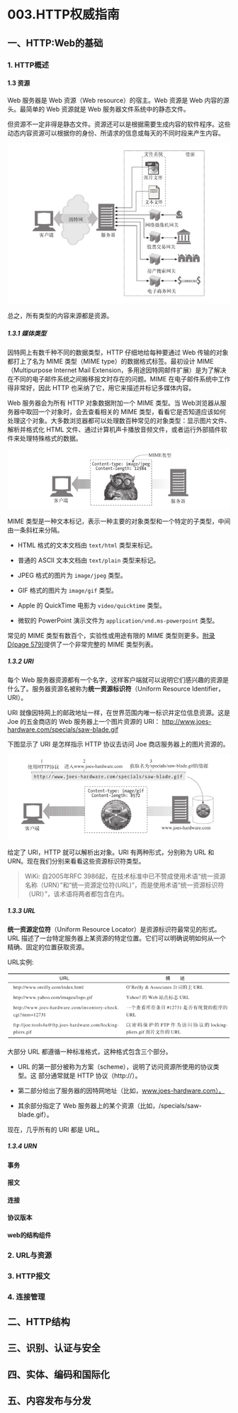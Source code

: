 # 003.HTTP权威指南

## 一、HTTP:Web的基础

### 1. HTTP概述

#### 1.3 资源

Web 服务器是 Web 资源（Web resource）的宿主。Web 资源是 Web 内容的源头。最简单的 Web 资源就是 Web 服务器文件系统中的静态文件。

但资源不一定非得是静态文件。资源还可以是根据需要生成内容的软件程序。这些动态内容资源可以根据你的身份、所请求的信息或每天的不同时段来产生内容。

![http-guide-001](../../images/http-guide-001.png)

总之，所有类型的内容来源都是资源。

##### 1.3.1 媒体类型

因特网上有数千种不同的数据类型，HTTP 仔细地给每种要通过 Web 传输的对象都打上了名为 MIME 类型（MIME type）的数据格式标签。最初设计 MIME（Multipurpose Internet Mail Extension，多用途因特网邮件扩展）是为了解决在不同的电子邮件系统之间搬移报文时存在的问题。MIME 在电子邮件系统中工作得非常好，因此 HTTP 也采纳了它，用它来描述并标记多媒体内容。

Web 服务器会为所有 HTTP 对象数据附加一个 MIME 类型。当 Web浏览器从服务器中取回一个对象时，会去查看相关的 MIME 类型，看看它是否知道应该如何处理这个对象。大多数浏览器都可以处理数百种常见的对象类型：显示图片文件、解析并格式化 HTML 文件、通过计算机声卡播放音频文件，或者运行外部插件软件来处理特殊格式的数据。

![http-guide-002](../../images/http-guide-002.png)

MIME 类型是一种文本标记，表示一种主要的对象类型和一个特定的子类型，中间由一条斜杠来分隔。

- HTML 格式的文本文档由 `text/html` 类型来标记。

- 普通的 ASCII 文本文档由 `text/plain` 类型来标记。

- JPEG 格式的图片为 `image/jpeg` 类型。

- GIF 格式的图片为 `image/gif` 类型。

- Apple 的 QuickTime 电影为 `video/quicktime` 类型。

- 微软的 PowerPoint 演示文件为 `application/vnd.ms-powerpoint` 类型。

常见的 MIME 类型有数百个，实验性或用途有限的 MIME 类型则更多。[附录D(page 579)](../../pdf/http-the-definitive-guide.pdf)提供了一个非常完整的 MIME 类型列表。

##### 1.3.2 URI

每个 Web 服务器资源都有一个名字，这样客户端就可以说明它们感兴趣的资源是什么了。服务器资源名被称为**统一资源标识符**（Uniform Resource Identifier，URI）。

URI 就像因特网上的邮政地址一样，在世界范围内唯一标识并定位信息资源。这是 Joe 的五金商店的 Web 服务器上一个图片资源的 URI：
http://www.joes-hardware.com/specials/saw-blade.gif

下图显示了 URI 是怎样指示 HTTP 协议去访问 Joe 商店服务器上的图片资源的。

![http-guide-003.png](../../images/http-guide-003.png)

给定了 URI，HTTP 就可以解析出对象。URI 有两种形式，分别称为 URL 和 URN。现在我们分别来看看这些资源标识符类型。

>WiKi: 自2005年RFC 3986起，在技术标准中已不赞成使用术语“统一资源名称（URN）”和“统一资源定位符(URL)”，而是使用术语“统一资源标识符（URI）”，该术语将两者都包含在内。

##### 1.3.3 URL

**统一资源定位符**（Uniform Resource Locator）是资源标识符最常见的形式。URL 描述了一台特定服务器上某资源的特定位置。它们可以明确说明如何从一个精确、固定的位置获取资源。

URL实例:

![http-guide-004.png](../../images/http-guide-004.png)

大部分 URL 都遵循一种标准格式，这种格式包含三个部分。

- URL 的第一部分被称为方案（scheme），说明了访问资源所使用的协议类型。这
部分通常就是 HTTP 协议（http://）。

- 第二部分给出了服务器的因特网地址（比如，www.joes-hardware.com）。 

- 其余部分指定了 Web 服务器上的某个资源（比如，/specials/saw-blade.gif）。 

现在，几乎所有的 URI 都是 URL。

##### 1.3.4 URN 

#### 事务

#### 报文

#### 连接

#### 协议版本

#### web的结构组件

### 2. URL与资源

### 3. HTTP报文

### 4. 连接管理

## 二、HTTP结构

## 三、识别、认证与安全

## 四、实体、编码和国际化

## 五、内容发布与分发